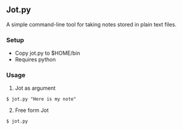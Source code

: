 
## Jot.py

A simple command-line tool for taking notes stored in plain text files.


### Setup

* Copy jot.py to $HOME/bin
* Requires python 

### Usage

1. Jot as argument

```
$ jot.py "Here is my note"
```

2. Free form Jot
```
$ jot.py
